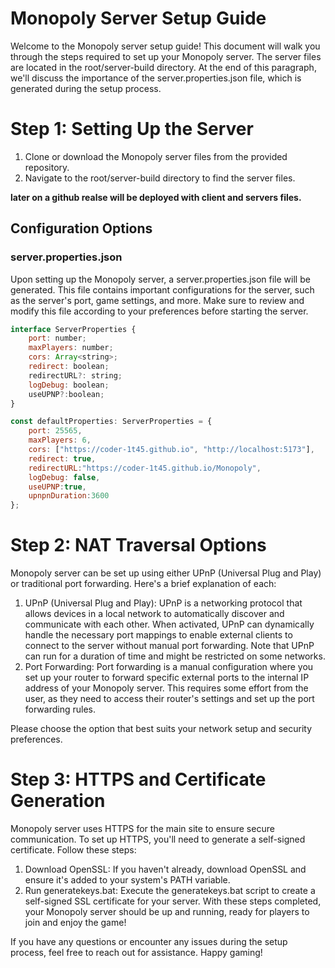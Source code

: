 # Monopoly Server Setup Guide
Welcome to the Monopoly server setup guide! This document will walk you through the steps required to set up your Monopoly server. The server files are located in the root/server-build directory. At the end of this paragraph, we'll discuss the importance of the server.properties.json file, which is generated during the setup process.

# Step 1: Setting Up the Server
1. Clone or download the Monopoly server files from the provided repository.
2. Navigate to the root/server-build directory to find the server files.

**later on a github realse will be deployed with client and servers files.**

## Configuration Options
### server.properties.json
Upon setting up the Monopoly server, a server.properties.json file will be generated. This file contains important configurations for the server, such as the server's port, game settings, and more. Make sure to review and modify this file according to your preferences before starting the server.

```js
interface ServerProperties {
    port: number;
    maxPlayers: number;
    cors: Array<string>;
    redirect: boolean;
    redirectURL?: string;
    logDebug: boolean;
    useUPNP?:boolean;
}

const defaultProperties: ServerProperties = {
    port: 25565,
    maxPlayers: 6,
    cors: ["https://coder-1t45.github.io", "http://localhost:5173"],
    redirect: true,
    redirectURL:"https://coder-1t45.github.io/Monopoly",
    logDebug: false,
    useUPNP:true,
    upnpnDuration:3600
};

```

# Step 2: NAT Traversal Options
Monopoly server can be set up using either UPnP (Universal Plug and Play) or traditional port forwarding. Here's a brief explanation of each:
1. UPnP (Universal Plug and Play): UPnP is a networking protocol that allows devices in a local network to automatically discover and communicate with each other. When activated, UPnP can dynamically handle the necessary port mappings to enable external clients to connect to the server without manual port forwarding. Note that UPnP can run for a duration of time and might be restricted on some networks.
2. Port Forwarding: Port forwarding is a manual configuration where you set up your router to forward specific external ports to the internal IP address of your Monopoly server. This requires some effort from the user, as they need to access their router's settings and set up the port forwarding rules.

Please choose the option that best suits your network setup and security preferences.

# Step 3: HTTPS and Certificate Generation
Monopoly server uses HTTPS for the main site to ensure secure communication. To set up HTTPS, you'll need to generate a self-signed certificate. Follow these steps:
1. Download OpenSSL: If you haven't already, download OpenSSL and ensure it's added to your system's PATH variable.
2. Run generatekeys.bat: Execute the generatekeys.bat script to create a self-signed SSL certificate for your server.
With these steps completed, your Monopoly server should be up and running, ready for players to join and enjoy the game!

If you have any questions or encounter any issues during the setup process, feel free to reach out for assistance. Happy gaming!